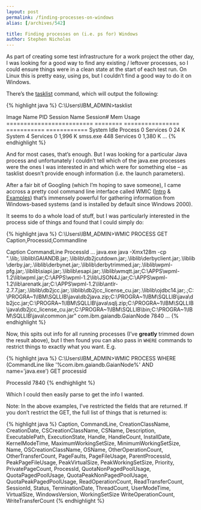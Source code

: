 ```yaml
---
layout: post
permalink: /finding-processes-on-windows
alias: [/archives/542]

title: Finding processes on (i.e. ps for) Windows
author: Stephen Nicholas
---
```

As part of creating some test infrastructure for a work project the other day, I was looking for a good way to find any existing / leftover processes, so I could ensure things were in a clean state at the start of each test run. On Linux this is pretty easy, using ps, but I couldn&#8217;t find a good way to do it on Windows.

There&#8217;s the [tasklist][1] command, which will output the following:  

{% highlight java %}
C:\Users\IBM_ADMIN>tasklist

Image Name                     PID Session Name        Session#    Mem Usage
========================= ======== ================ =========== ============
System Idle Process              0 Services                   0         24 K
System                           4 Services                   0      1,996 K
smss.exe                       448 Services                   0      1,380 K
...
{% endhighlight %}

And for most cases, that&#8217;s enough. But I was looking for a particular Java process and unfortunately I couldn&#8217;t tell which of the java.exe processes were the ones I was interested in and which were for something else &#8211; as tasklist doesn&#8217;t provide enough information (i.e. the launch parameters).

After a fair bit of Googling (which I&#8217;m hoping to save someone), I came accross a pretty cool command line interface called WMIC ([Intro][2] & [Examples][3]) that&#8217;s immensely powerful for gathering information from Windows-based systems (and is installed by default since Windows 2000).

It seems to do a whole load of stuff, but I was particularly interested in the process side of things and found that I could simply do:

{% highlight java %}
C:\Users\IBM_ADMIN>WMIC PROCESS GET Caption,Processid,Commandline

Caption		CommandLine		ProcessId
...
java.exe 	java -Xmx128m -cp ".\lib;.\liblib\GAIANDB.jar;.\liblib\db2jcutdown.jar;.\liblib\derbyclient.jar;.\liblib\derby.jar;.\liblib\derbynet.jar;.\liblib\derbytrimmed.jar;.\liblib\wpml-pfg.jar;.\liblib\siapi.jar;.\liblib\esapi.jar;.\liblib\wmqtt.jar;C:\APPS\wpml-1.2\lib\wpml.jar;C:\APPS\wpml-1.2\lib\JSON4J.jar;C:\APPS\wpml-1.2\lib\arenatk.jar;C:\APPS\wpml-1.2\lib\antlr-2.7.7.jar;.\liblib\db2jcc.jar;.\liblib\db2jcc_license_cu.jar;.\liblib\ojdbc14.jar;.;C:\PROGRA~1\IBM\SQLLIB\java\db2java.zip;C:\PROGRA~1\IBM\SQLLIB\java\db2jcc.jar;C:\PROGRA~1\IBM\SQLLIB\java\sqlj.zip;C:\PROGRA~1\IBM\SQLLIB\java\db2jcc_license_cu.jar;C:\PROGRA~1\IBM\SQLLIB\bin;C:\PROGRA~1\IBM\SQLLIB\java\common.jar"  com.ibm.gaiandb.GaianNode 	7840
...
{% endhighlight %}

Now, this spits out info for all running processes (I&#8217;ve **greatly** trimmed down the result above), but I then found you can also pass in <code>WHERE</code> commands to restrict things to exactly what you want. E.g.  

{% highlight java %}
C:\Users\IBM_ADMIN>WMIC PROCESS WHERE (CommandLine like '%com.ibm.gaiandb.GaianNode%' AND name='java.exe') GET processid

ProcessId
7840
{% endhighlight %}

Which I could then easily parse to get the info I wanted.

Note: In the above examples, I&#8217;ve restricted the fields that are returned. If you don&#8217;t restrict the GET, the full list of things that is returned is:  

{% highlight java %}
Caption, CommandLine, CreationClassName, CreationDate, CSCreationClassName, CSName, Description, ExecutablePath, ExecutionState, Handle, HandleCount, InstallDate, KernelModeTime, MaximumWorkingSetSize, MinimumWorkingSetSize, Name, OSCreationClassName, OSName, OtherOperationCount, OtherTransferCount, PageFaults, PageFileUsage, ParentProcessId, PeakPageFileUsage, PeakVirtualSize, PeakWorkingSetSize, Priority, PrivatePageCount, ProcessId, QuotaNonPagedPoolUsage, QuotaPagedPoolUsage, QuotaPeakNonPagedPoolUsage, QuotaPeakPagedPoolUsage, ReadOperationCount, ReadTransferCount, SessionId, Status, TerminationDate, ThreadCount, UserModeTime, VirtualSize, WindowsVersion, WorkingSetSize WriteOperationCount, WriteTransferCount
{% endhighlight %}

 [1]: http://technet.microsoft.com/en-us/library/bb491010.aspx
 [2]: http://technet.microsoft.com/en-us/library/bb742610.aspx
 [3]: http://quux.wiki.zoho.com/WMIC-Snippets.html
